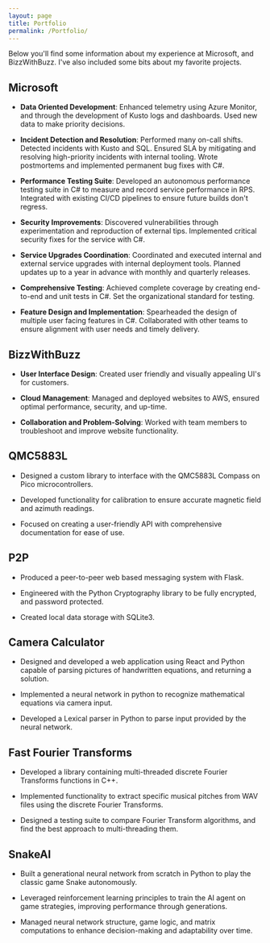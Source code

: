 ```yaml
---
layout: page
title: Portfolio
permalink: /Portfolio/
---
```


Below you'll find some information about my experience at Microsoft, and BizzWithBuzz. I've also included some bits about my favorite projects.

## Microsoft

- **Data Oriented Development**: Enhanced telemetry using Azure Monitor, and through the development of Kusto logs and dashboards. Used new data to make priority decisions.

- **Incident Detection and Resolution**: Performed many on-call shifts. Detected incidents with Kusto and SQL. Ensured SLA by mitigating and resolving high-priority incidents with internal tooling. Wrote postmortems and implemented permanent bug fixes with C#.

- **Performance Testing Suite**: Developed an autonomous performance testing suite in C# to measure and record service performance in RPS. Integrated with existing CI/CD pipelines to ensure future builds don't regress.

- **Security Improvements**: Discovered vulnerabilities through experimentation and reproduction of external tips. Implemented critical security fixes for the service with C#.

- **Service Upgrades Coordination**: Coordinated and executed internal and external service upgrades with internal deployment tools. Planned updates up to a year in advance with monthly and quarterly releases.

- **Comprehensive Testing**: Achieved complete coverage by creating end-to-end and unit tests in C#. Set the organizational standard for testing.

- **Feature Design and Implementation**: Spearheaded the design of multiple user facing features in C#. Collaborated with other teams to ensure alignment with user needs and timely delivery.

## BizzWithBuzz

- **User Interface Design**: Created user friendly and visually appealing UI's for customers.

- **Cloud Management**: Managed and deployed websites to AWS, ensured optimal performance, security, and up-time.

- **Collaboration and Problem-Solving**: Worked with team members to troubleshoot and improve website functionality.

## QMC5883L

- Designed a custom library to interface with the QMC5883L Compass on Pico microcontrollers.

- Developed functionality for calibration to ensure accurate magnetic field and azimuth readings.

- Focused on creating a user-friendly API with comprehensive documentation for ease of use.

## P2P

- Produced a peer-to-peer web based messaging system with Flask.

- Engineered with the Python Cryptography library to be fully encrypted, and password protected.

- Created local data storage with SQLite3.

## Camera Calculator

- Designed and developed a web application using React and Python capable of parsing pictures of handwritten equations, and returning a solution.

- Implemented a neural network in python to recognize mathematical equations via camera input.

- Developed a Lexical parser in Python to parse input provided by the neural network.

## Fast Fourier Transforms

- Developed a library containing multi-threaded discrete Fourier Transforms functions in C++.

- Implemented functionality to extract specific musical pitches from WAV files using the discrete Fourier Transforms.

- Designed a testing suite to compare Fourier Transform algorithms, and find the best approach to multi-threading them.

## SnakeAI

- Built a generational neural network from scratch in Python to play the classic game Snake autonomously.

- Leveraged reinforcement learning principles to train the AI agent on game strategies, improving performance through generations.

- Managed neural network structure, game logic, and matrix computations to enhance decision-making and adaptability over time.
